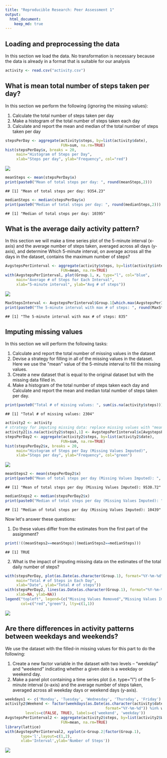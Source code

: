```yaml
---
title: "Reproducible Research: Peer Assessment 1"
output: 
  html_document: 
    keep_md: true
---
```




## Loading and preprocessing the data

In this section we load the data. No transformation is necessary because the data is
already in a format that is suitable for our analysis


```r
activity <- read.csv("activity.csv")
```

## What is mean total number of steps taken per day?

In this section we perform the following (ignoring the missing values):

1. Calculate the total number of steps taken per day
2. Make a histogram of the total number of steps taken each day
3. Calculate and report the mean and median of the total number of steps taken per day


```r
stepsPerDay <- aggregate(activity$steps, by=list(activity$date), 
                         FUN=sum, na.rm=TRUE)
hist(stepsPerDay$x, breaks = 20,
     main="Histogram of Steps per Day",
     xlab="Steps per day", ylab="Frequency", col="red")
```

![](PA1_template_files/figure-html/StepsPerDay-1.png)<!-- -->

```r
meanSteps <- mean(stepsPerDay$x)
print(paste0("Mean of total steps per day: ", round(meanSteps,2)))
```

```
## [1] "Mean of total steps per day: 9354.23"
```

```r
medianSteps <- median(stepsPerDay$x)
print(paste0("Median of total steps per day: ", round(medianSteps,2)))
```

```
## [1] "Median of total steps per day: 10395"
```

## What is the average daily activity pattern?

In this section we will make a time series plot of the 5-minute interval (x-axis) and 
the average number of steps taken, averaged across all days (y-axis), and determine Which 
5-minute interval, on average across all the days in the dataset, contains the maximum number of steps?


```r
AvgstepsPerIinterval <- aggregate(activity$steps, by=list(activity$interval), 
                         FUN=mean, na.rm=TRUE)
with(AvgstepsPerIinterval, plot(Group.1, x, type="l", col="blue",
     main="Average # of Steps for Each Interval",
     xlab="5-minute interval", ylab="Avg # of steps"))
```

![](PA1_template_files/figure-html/StepsPerInterval-1.png)<!-- -->

```r
MaxStepsInterval <- AvgstepsPerIinterval$Group.1[which.max(AvgstepsPerIinterval$x)]
print(paste0("The 5-minute interval with max # of steps: ", round(MaxStepsInterval,2)))
```

```
## [1] "The 5-minute interval with max # of steps: 835"
```

## Imputing missing values

In this section we will perform the following tasks:

1. Calculate and report the total number of missing values in the dataset 
2. Devise a strategy for filling in all of the missing values in the dataset. Here we use the "mean" value of the 5-minute interval to fill the missing values. 
3. Create a new dataset that is equal to the original dataset but with the missing data filled in.
4. Make a histogram of the total number of steps taken each day and Calculate and report the mean and median total number of steps taken per day. 


```r
print(paste0("Total # of missing values: ", sum(is.na(activity$steps))))
```

```
## [1] "Total # of missing values: 2304"
```

```r
activity2 <- activity
# strategy for imputing missing data: replace missing values with "mean" value of the corresponding 5-minute interval 
activity2[is.na(activity2$steps),1] <- AvgstepsPerIinterval$x[AvgstepsPerIinterval$Group.1==activity2$interval[is.na(activity2$steps)]]
stepsPerDay2 <- aggregate(activity2$steps, by=list(activity2$date), 
                         FUN=sum, na.rm=TRUE)
hist(stepsPerDay2$x, breaks = 20,
     main="Histogram of Steps per Day (Missing Values Imputed)",
     xlab="Steps per day", ylab="Frequency", col="green")
```

![](PA1_template_files/figure-html/imputeMissingVal-1.png)<!-- -->

```r
meanSteps2 <- mean(stepsPerDay2$x)
print(paste0("Mean of total steps per day (Missing Values Imputed): ", round(meanSteps2,2)))
```

```
## [1] "Mean of total steps per day (Missing Values Imputed): 9530.72"
```

```r
medianSteps2 <- median(stepsPerDay2$x)
print(paste0("Median of total steps per day (Missing Values Imputed): ", round(medianSteps2,2)))
```

```
## [1] "Median of total steps per day (Missing Values Imputed): 10439"
```

Now let's answer these questions:

1. Do these values differ from the estimates from the first part of the assignment? 


```r
print(!((meanSteps2==meanSteps)|(medianSteps2==medianSteps)))
```

```
## [1] TRUE
```
2. What is the impact of imputing missing data on the estimates of the total daily number of steps?


```r
with(stepsPerDay, plot(as.Date(as.character(Group.1), format="%Y-%m-%d"), x, type="l", col="red",
     main="Total # of Steps in Each Day",
     xlab="Date", ylab="Total # of steps"))
with(stepsPerDay2, lines(as.Date(as.character(Group.1), format="%Y-%m-%d"), x, col="green",
     xlab=NA, ylab=NA))
legend("topleft", legend=(c("Missing Values Removed","Missing Values Imputed")), 
       col=c("red","green"), lty=c(1,1))
```

![](PA1_template_files/figure-html/q2-1.png)<!-- -->

## Are there differences in activity patterns between weekdays and weekends?

We use the dataset with the filled-in missing values for this part to do the following:

1. Create a new factor variable in the dataset with two levels – “weekday” and “weekend” indicating whether a given date is a weekday or weekend day.
2. Make a panel plot containing a time series plot (i.e. type="l") of the 5-minute interval (x-axis) and the average number of steps taken, averaged across all weekday days or weekend days (y-axis). 


```r
weekdays1 <- c('Monday', 'Tuesday', 'Wednesday', 'Thursday', 'Friday')
activity2$Weekend <- factor(weekdays(as.Date(as.character(activity$date), 
                                             format="%Y-%m-%d")) %in% weekdays1,
         levels=c(FALSE, TRUE), labels=c('weekend', 'weekday'))
AvgstepsPerIinterval2 <- aggregate(activity2$steps, by=list(activity2$Weekend,activity2$interval), 
                         FUN=mean, na.rm=TRUE)
library(lattice)
with(AvgstepsPerIinterval2, xyplot(x~Group.2|factor(Group.1),
       type='l',layout=c(1,2),
       xlab='Interval',ylab='Number of Steps'))
```

![](PA1_template_files/figure-html/WeekdaysVsWeekends-1.png)<!-- -->
